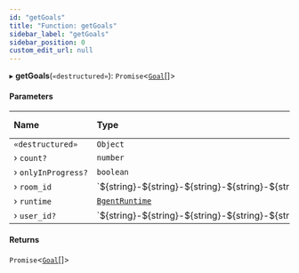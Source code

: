 ```yaml
---
id: "getGoals"
title: "Function: getGoals"
sidebar_label: "getGoals"
sidebar_position: 0
custom_edit_url: null
---
```


▸ **getGoals**(`«destructured»`): `Promise`\<[`Goal`](../interfaces/Goal.md)[]\>

#### Parameters

| Name | Type | Default value |
| :------ | :------ | :------ |
| `«destructured»` | `Object` | `undefined` |
| › `count?` | `number` | `5` |
| › `onlyInProgress?` | `boolean` | `true` |
| › `room_id` | \`$\{string}-$\{string}-$\{string}-$\{string}-$\{string}\` | `undefined` |
| › `runtime` | [`BgentRuntime`](../classes/BgentRuntime.md) | `undefined` |
| › `user_id?` | \`$\{string}-$\{string}-$\{string}-$\{string}-$\{string}\` | `undefined` |

#### Returns

`Promise`\<[`Goal`](../interfaces/Goal.md)[]\>
